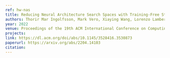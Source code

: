 ```yaml
---
ref: hw-nas
title: Reducing Neural Architecture Search Spaces with Training-Free Statistics and Computational Graph Clustering
authors: Thorir Mar Ingolfsson, Mark Vero, Xiaying Wang, Lorenzo Lamberti, Luca Benini, Matteo Spallanzani
year: 2022
venue: Proceedings of the 19th ACM International Conference on Computing Frontiers
projects:
link: https://dl.acm.org/doi/abs/10.1145/3528416.3530873
paperurl: https://arxiv.org/abs/2204.14103
citation: 
---
```

